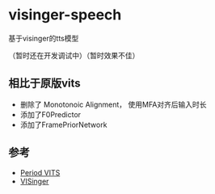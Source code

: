 # visinger-speech

基于visinger的tts模型

（暂时还在开发调试中）（暂时效果不佳）
## 相比于原版vits
+ 删除了 Monotonoic Alignment， 使用MFA对齐后输入时长
+ 添加了F0Predictor
+ 添加了FramePriorNetwork
## 参考
+ [Period VITS](https://arxiv.org/pdf/2210.15964.pdf) 
+ [VISinger](https://github.com/So-Fann/VISinger) 
